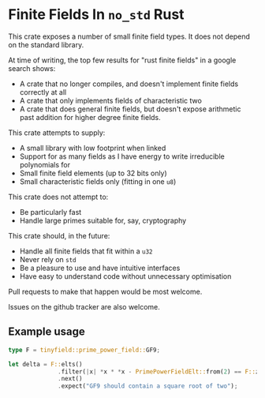 Finite Fields In `no_std` Rust
==============================

This crate exposes a number of small finite field types.  It does not depend on
the standard library.

At time of writing, the top few results for "rust finite fields" in a google
search shows:

 * A crate that no longer compiles, and doesn't implement finite fields
   correctly at all 
 * A crate that only implements fields of characteristic two
 * A crate that does general finite fields, but doesn't expose arithmetic past
   addition for higher degree finite fields.

This crate attempts to supply:

 * A small library with low footprint when linked
 * Support for as many fields as I have energy to write irreducible polynomials for
 * Small finite field elements (up to 32 bits only)
 * Small characteristic fields only (fitting in one `u8`)

This crate does not attempt to:

 * Be particularly fast
 * Handle large primes suitable for, say, cryptography

This crate should, in the future:

 * Handle all finite fields that fit within a `u32`
 * Never rely on `std`
 * Be a pleasure to use and have intuitive interfaces
 * Have easy to understand code without unnecessary optimisation

Pull requests to make that happen would be most welcome.

Issues on the github tracker are also welcome.

Example usage
-------------
```rust
type F = tinyfield::prime_power_field::GF9;

let delta = F::elts()
              .filter(|x| *x * *x - PrimePowerFieldElt::from(2) == F::zero)
              .next()
              .expect("GF9 should contain a square root of two");
```
